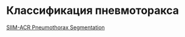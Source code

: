 # Классификация пневмоторакса

[SIIM-ACR Pneumothorax Segmentation](https://www.kaggle.com/c/siim-acr-pneumothorax-segmentation/data)
